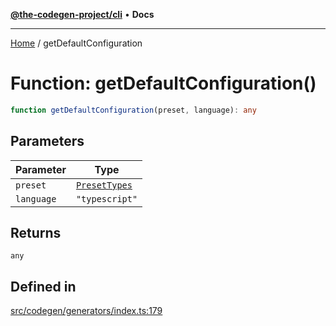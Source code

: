 [**@the-codegen-project/cli**](../API.md) • **Docs**

***

[Home](../API.md) / getDefaultConfiguration

# Function: getDefaultConfiguration()

```ts
function getDefaultConfiguration(preset, language): any
```

## Parameters

| Parameter | Type |
| ------ | ------ |
| `preset` | [`PresetTypes`](../type-aliases/PresetTypes.md) |
| `language` | `"typescript"` |

## Returns

`any`

## Defined in

[src/codegen/generators/index.ts:179](https://github.com/the-codegen-project/cli/blob/main/src/codegen/generators/index.ts#L179)
